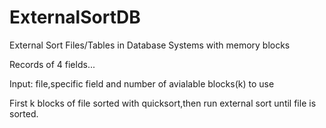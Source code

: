 # ExternalSortDB
External Sort Files/Tables in Database Systems with memory blocks


 Records of 4 fields...

 Input: file,specific field and number of avialable blocks(k) to use

 First k blocks of file sorted with quicksort,then run external sort until file is sorted.
